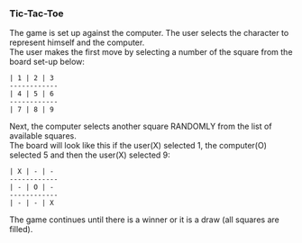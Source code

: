 ### Tic-Tac-Toe

The game is set up against the computer. The user selects the character to represent himself and the computer.  
The user makes the first move by selecting a number of the square from the board set-up below:

```
| 1 | 2 | 3
------------
| 4 | 5 | 6
------------
| 7 | 8 | 9
```

Next, the computer selects another square RANDOMLY from the list of available squares.  
The board will look like this if the user(X) selected 1, the computer(O) selected 5 and then the user(X) selected 9:
```
| X | - | -
------------
| - | O | -
------------
| - | - | X
```

The game continues until there is a winner or it is a draw (all squares are filled).



